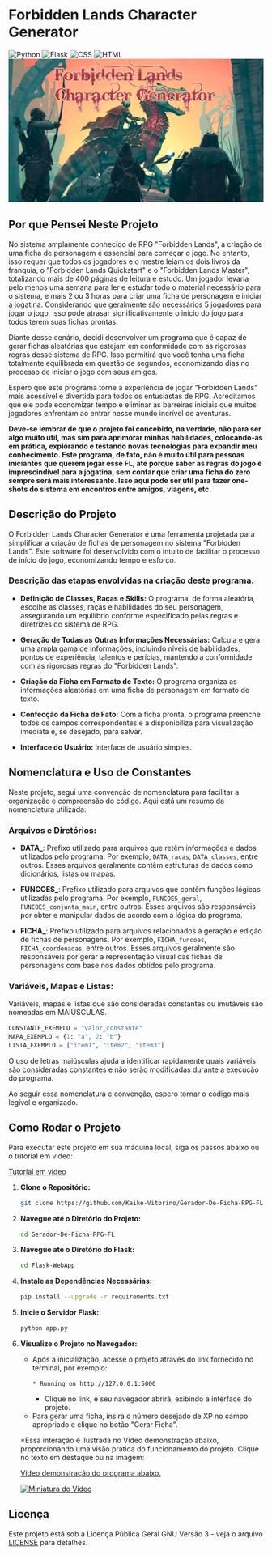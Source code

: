 # Forbidden Lands Character Generator

![Python](https://img.shields.io/badge/Python-3776AB?style=for-the-badge&logo=python&logoColor=white)
![Flask](https://img.shields.io/badge/Flask-092E20?style=for-the-badge&logo=flask&logoColor=white)
![CSS](https://img.shields.io/badge/CSS-0072C6?style=for-the-badge&logo=css3&logoColor=white)
![HTML](https://img.shields.io/badge/HTML-E34237?style=for-the-badge&logo=html5&logoColor=white)
![Cover](https://raw.githubusercontent.com/Kaike-Vitorino/Gerador-De-Ficha-RPG-FL/main/Artes_Ficha_Livro/Artes_Front/FL%20-%20Generator%20-%20Background_Inicial.png)

## Por que Pensei Neste Projeto

No sistema amplamente conhecido de RPG "Forbidden Lands", a criação de uma ficha de personagem é essencial para começar o jogo. No entanto, isso requer que todos os jogadores e o mestre leiam os dois livros da franquia, o "Forbidden Lands Quickstart" e o "Forbidden Lands Master", totalizando mais de 400 páginas de leitura e estudo. Um jogador levaria pelo menos uma semana para ler e estudar todo o material necessário para o sistema, e mais 2 ou 3 horas para criar uma ficha de personagem e iniciar a jogatina. Considerando que geralmente são necessários 5 jogadores para jogar o jogo, isso pode atrasar significativamente o início do jogo para todos terem suas fichas prontas.

Diante desse cenário, decidi desenvolver um programa que é capaz de gerar fichas aleatórias que estejam em conformidade com as rigorosas regras desse sistema de RPG. Isso permitirá que você tenha uma ficha totalmente equilibrada em questão de segundos, economizando dias no processo de iniciar o jogo com seus amigos.

Espero que este programa torne a experiência de jogar "Forbidden Lands" mais acessível e divertida para todos os entusiastas de RPG. Acreditamos que ele pode economizar tempo e eliminar as barreiras iniciais que muitos jogadores enfrentam ao entrar nesse mundo incrível de aventuras.

**Deve-se lembrar de que o projeto foi concebido, na verdade, não para ser algo muito útil, mas sim para aprimorar minhas habilidades, colocando-as em prática, explorando e testando novas tecnologias para expandir meu conhecimento. Este programa, de fato, não é muito útil para pessoas iniciantes que** **querem jogar esse FL, até porque saber as regras do jogo é imprescindível para a jogatina, sem contar que criar uma ficha do zero sempre será mais interessante. Isso aqui pode ser útil para fazer one-shots do sistema em encontros entre amigos, viagens, etc.**

## Descrição do Projeto

O Forbidden Lands Character Generator é uma ferramenta projetada para simplificar a criação de fichas de personagem no sistema "Forbidden Lands". Este software foi desenvolvido com o intuito de facilitar o processo de início do jogo, economizando tempo e esforço.

### Descrição das etapas envolvidas na criação deste programa.

- **Definição de Classes, Raças e Skills:** O programa, de forma aleatória, escolhe as classes, raças e habilidades do seu personagem, assegurando um equilíbrio conforme especificado pelas regras e diretrizes do sistema de RPG.

- **Geração de Todas as Outras Informações Necessárias:** Calcula e gera uma ampla gama de informações, incluindo níveis de habilidades, pontos de experiência, talentos e perícias, mantendo a conformidade com as rigorosas regras do "Forbidden Lands".

- **Criação da Ficha em Formato de Texto:** O programa organiza as informações aleatórias em uma ficha de personagem em formato de texto.

- **Confecção da Ficha de Fato:** Com a ficha pronta, o programa preenche todos os campos correspondentes e a disponibiliza para visualização imediata e, se desejado, para salvar.

- **Interface do Usuário:** interface de usuário simples.

## Nomenclatura e Uso de Constantes

Neste projeto, segui uma convenção de nomenclatura para facilitar a organização e compreensão do código. Aqui está um resumo da nomenclatura utilizada:

### Arquivos e Diretórios:

- **DATA_**: Prefixo utilizado para arquivos que retêm informações e dados utilizados pelo programa. Por exemplo, `DATA_racas`, `DATA_classes`, entre outros. Esses arquivos geralmente contêm estruturas de dados como dicionários, listas ou mapas.

- **FUNCOES_**: Prefixo utilizado para arquivos que contêm funções lógicas utilizadas pelo programa. Por exemplo, `FUNCOES_geral`, `FUNCOES_conjunta_main`, entre outros. Esses arquivos são responsáveis por obter e manipular dados de acordo com a lógica do programa.

- **FICHA_**: Prefixo utilizado para arquivos relacionados à geração e edição de fichas de personagens. Por exemplo, `FICHA_funcoes`, `FICHA_coordenadas`, entre outros. Esses arquivos geralmente são responsáveis por gerar a representação visual das fichas de personagens com base nos dados obtidos pelo programa.

### Variáveis, Mapas e Listas:

Variáveis, mapas e listas que são consideradas constantes ou imutáveis são nomeadas em MAIÚSCULAS.
```python
CONSTANTE_EXEMPLO = "valor_constante"
MAPA_EXEMPLO = {1: "a", 2: "b"}
LISTA_EXEMPLO = ["item1", "item2", "item3"]
```

O uso de letras maiúsculas ajuda a identificar rapidamente quais variáveis são consideradas constantes e não serão modificadas durante a execução do programa.

Ao seguir essa nomenclatura e convenção, espero tornar o código mais legível e organizado.


## **Como Rodar o Projeto**

Para executar este projeto em sua máquina local, siga os passos abaixo ou o tutorial em video:

[Tutorial em video](https://www.youtube.com/watch?v=f51sToKAaec)

1. **Clone o Repositório:**
   ```bash
   git clone https://github.com/Kaike-Vitorino/Gerador-De-Ficha-RPG-FL.git
   ```

2. **Navegue até o Diretório do Projeto:**
   ```bash
   cd Gerador-De-Ficha-RPG-FL
   ```

3. **Navegue até o Diretório do Flask:**
   ```bash
   cd Flask-WebApp
   ```

4. **Instale as Dependências Necessárias:**
   ```bash
   pip install --upgrade -r requirements.txt
   ```

5. **Inicie o Servidor Flask:**
   ```bash
   python app.py
   ```

6. **Visualize o Projeto no Navegador:**
   - Após a inicialização, acesse o projeto através do link fornecido no terminal, por exemplo:
     ```plaintext
     * Running on http://127.0.0.1:5000
     ```
     - Clique no link, e seu navegador abrirá, exibindo a interface do projeto.
   - Para gerar uma ficha, insira o número desejado de XP no campo apropriado e clique no botão "Gerar Ficha".

   *Essa interação é ilustrada no Video demonstração abaixo, proporcionando uma visão prática do funcionamento do projeto.
    Clique no texto em destaque ou na imagem:

   [Video demonstração do programa abaixo.](https://www.youtube.com/watch?v=uZCNOTq5j4k)

   [![Miniatura do Vídeo](https://img.youtube.com/vi/uZCNOTq5j4k/maxresdefault.jpg)](https://www.youtube.com/watch?v=uZCNOTq5j4k)

## Licença

Este projeto está sob a Licença Pública Geral GNU Versão 3 - veja o arquivo [LICENSE](LICENSE.md) para detalhes.
